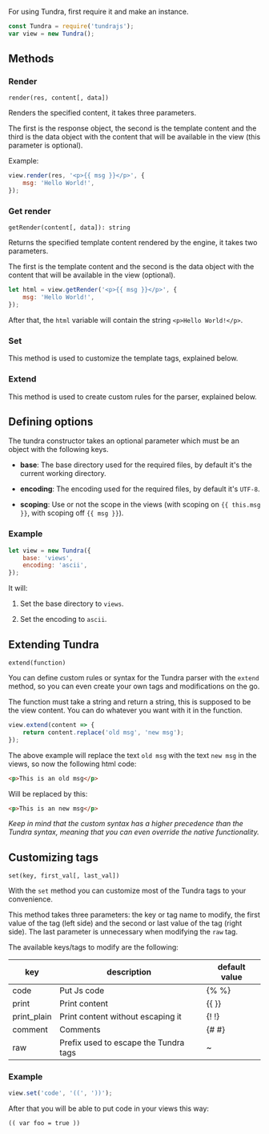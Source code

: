 For using Tundra, first require it and make an instance.

```js
const Tundra = require('tundrajs');
var view = new Tundra();
```

## Methods

### Render

`render(res, content[, data])`

Renders the specified content, it takes three parameters.

The first is the response object, the second is the template content and the third is the data object with the content that will be available in the view (this parameter is optional).

Example:

```js
view.render(res, '<p>{{ msg }}</p>', {
    msg: 'Hello World!',
});
```

### Get render

`getRender(content[, data]): string`

Returns the specified template content rendered by the engine, it takes two parameters.

The first is the template content and the second is the data object with the content that will be available in the view (optional).

```js
let html = view.getRender('<p>{{ msg }}</p>', {
    msg: 'Hello World!',
});
```

After that, the `html` variable will contain the string `<p>Hello World!</p>`.

### Set

This method is used to customize the template tags, explained below.

### Extend

This method is used to create custom rules for the parser, explained below.

## Defining options

The tundra constructor takes an optional parameter which must be an object with the following keys.

* **base**: The base directory used for the required files, by default it's the current working directory.

* **encoding**: The encoding used for the required files, by default it's `UTF-8`.

* **scoping**: Use or not the scope in the views (with scoping on `{{ this.msg }}`, with scoping off `{{ msg }}`).

### Example

```js
let view = new Tundra({
    base: 'views',
    encoding: 'ascii',
});
```

It will:

1. Set the base directory to `views`.

2. Set the encoding to `ascii`.

## Extending Tundra

`extend(function)`

You can define custom rules or syntax for the Tundra parser with the `extend` method, so you can even create your own tags and modifications on the go.

The function must take a string and return a string, this is supposed to be the view content. You can do whatever you want with it in the function.

```js
view.extend(content => {
    return content.replace('old msg', 'new msg');
});
```

The above example will replace the text `old msg` with the text `new msg` in the views, so now the following html code:

```html
<p>This is an old msg</p>
```

Will be replaced by this:

```html
<p>This is an new msg</p>
```

_Keep in mind that the custom syntax has a higher precedence than the Tundra syntax, meaning that you can even override the native functionality._

## Customizing tags

`set(key, first_val[, last_val])`

With the `set` method you can customize most of the Tundra tags to your convenience.

This method takes three parameters: the key or tag name to modify, the first value of the tag (left side) and the second or last value of the tag (right side). The last parameter is unnecessary when modifying the `raw` tag.

The available keys/tags to modify are the following:

| key         | description                           | default value |
|-------------|---------------------------------------|---------------|
| code        | Put Js code                           | {% %}         |
| print       | Print content                         | {{ }}         |
| print_plain | Print content without escaping it     | {! !}         |
| comment     | Comments                              | {# #}         |
| raw         | Prefix used to escape the Tundra tags | ~             |

### Example

```js
view.set('code', '((', '))');
```

After that you will be able to put code in your views this way:

```
(( var foo = true ))
```
